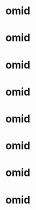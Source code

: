 <h1>
    omid 
</h1>
<h1>
    omid 
</h1>
<h1>
    omid 
</h1>
<h1>
    omid 
</h1>
<h1>
    omid 
</h1>
<h1>
    omid 
</h1>
<h1>
    omid 
</h1><h1>
    omid 
</h1>